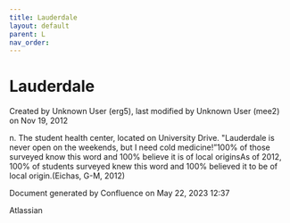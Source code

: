 ```yaml
---
title: Lauderdale
layout: default
parent: L
nav_order:
---
```


# Lauderdale

Created by  Unknown User (erg5), last modified by  Unknown User (mee2) on Nov 19, 2012

n. The student health center, located on University Drive. &quot;Lauderdale is never open on the weekends, but I need cold medicine!”100% of those surveyed know this word and 100% believe it is of local originsAs of 2012, 100% of students surveyed knew this word and 100% believed it to be of local origin.(Eichas, G-M, 2012) 

Document generated by Confluence on May 22, 2023 12:37

Atlassian
